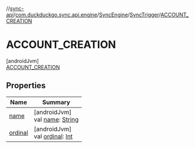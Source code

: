 //[sync-api](../../../../../index.md)/[com.duckduckgo.sync.api.engine](../../../index.md)/[SyncEngine](../../index.md)/[SyncTrigger](../index.md)/[ACCOUNT_CREATION](index.md)

# ACCOUNT_CREATION

[androidJvm]\
[ACCOUNT_CREATION](index.md)

## Properties

| Name | Summary |
|---|---|
| [name](../../../-syncable-data-persister/-sync-conflict-resolution/-t-i-m-e-s-t-a-m-p/index.md#-372974862%2FProperties%2F414053090) | [androidJvm]<br>val [name](../../../-syncable-data-persister/-sync-conflict-resolution/-t-i-m-e-s-t-a-m-p/index.md#-372974862%2FProperties%2F414053090): [String](https://kotlinlang.org/api/latest/jvm/stdlib/kotlin/-string/index.html) |
| [ordinal](../../../-syncable-data-persister/-sync-conflict-resolution/-t-i-m-e-s-t-a-m-p/index.md#-739389684%2FProperties%2F414053090) | [androidJvm]<br>val [ordinal](../../../-syncable-data-persister/-sync-conflict-resolution/-t-i-m-e-s-t-a-m-p/index.md#-739389684%2FProperties%2F414053090): [Int](https://kotlinlang.org/api/latest/jvm/stdlib/kotlin/-int/index.html) |
